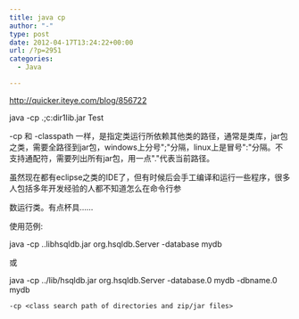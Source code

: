 ```yaml
---
title: java cp
author: "-"
type: post
date: 2012-04-17T13:24:22+00:00
url: /?p=2951
categories:
  - Java

---
```

<http://quicker.iteye.com/blog/856722>

java -cp .;c:dir1lib.jar Test

-cp 和 -classpath 一样，是指定类运行所依赖其他类的路径，通常是类库，jar包之类，需要全路径到jar包，windows上分号";"分隔，linux上是冒号":"分隔。不支持通配符，需要列出所有jar包，用一点"."代表当前路径。

虽然现在都有eclipse之类的IDE了，但有时候后会手工编译和运行一些程序，很多人包括多年开发经验的人都不知道怎么在命令行参
  
数运行类。有点杯具……
  
使用范例: 
  
java -cp ..libhsqldb.jar org.hsqldb.Server -database mydb
  
或
  
java -cp ../lib/hsqldb.jar org.hsqldb.Server -database.0 mydb -dbname.0 mydb


    -cp <class search path of directories and zip/jar files>